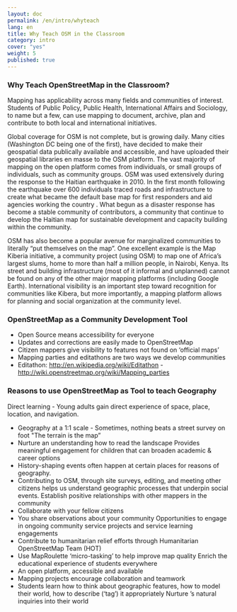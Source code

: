 ```yaml
---
layout: doc
permalink: /en/intro/whyteach
lang: en
title: Why Teach OSM in the Classroom
category: intro
cover: "yes"
weight: 5
published: true
---
```


### Why Teach OpenStreetMap in the Classroom?

Mapping has applicability across many fields and communities of interest. Students of Public Policy, Public Health, International Affairs and Sociology, to name but a few, can use mapping to document, archive, plan and contribute to both local and international initiatives.  

Global coverage for OSM is not complete, but is growing daily. Many cities (Washington DC being one of the first), have decided to make their geospatial data publically available and accessible, and have uploaded their geospatial libraries en masse to the OSM platform. The vast majority of mapping on the open platform comes from individuals, or small groups of individuals, such as community groups.  OSM was used extensively during the response to the Haitian earthquake in 2010. In the first month following the earthquake over 600 individuals traced roads and infrastructure to create what became the default base map for first responders and aid agencies working the country . What begun as a disaster response has become a stable community of contributors, a community that continue to develop the Haitian map for sustainable development and capacity building within the community. 

OSM has also become a popular avenue for marginalized communities to literally “put themselves on the map”. One excellent example is the Map Kiberia initiative, a community project (using OSM) to map one of Africa’s largest slums, home to more than half a million people, in Nairobi, Kenya. Its street and building infrastructure (most of it informal and unplanned) cannot be found on any of the other major mapping platforms (including Google Earth). International visibility is an important step toward recognition for communities like Kibera, but more importantly, a mapping platform allows for planning and social organization at the community level.

### OpenStreetMap as a Community Development Tool
- Open Source means accessibility for everyone
- Updates and corrections are easily made to OpenStreetMap
- Citizen mappers give visibility to features not found on ‘official maps’
- Mapping parties and editathons are two ways we develop communities
- Editathon: http://en.wikipedia.org/wiki/Editathon - http://wiki.openstreetmap.org/wiki/Mapping_parties

### Reasons to use OpenStreetMap as Tool to teach Geography
Direct learning - Young adults gain direct experience of space, place, location, and navigation.
- Geography at a 1:1 scale - Sometimes, nothing beats a street survey on foot
"The terrain is the map”
- Nurture an understanding how to read the landscape
Provides meaningful engagement for children that can broaden academic & career options
- History-shaping events often happen at certain places for reasons of geography.
- Contributing to OSM, through site surveys, editing, and meeting other citizens helps us understand geographic processes that underpin social events.
Establish positive relationships with other mappers in the community
- Collaborate with your fellow citizens
- You share observations about your community
Opportunities to engage in ongoing community service projects and service learning engagements
- Contribute to humanitarian relief efforts through Humanitarian OpenStreetMap Team (HOT)
- Use MapRoulette ‘micro-tasking’ to help improve map quality
Enrich the educational experience of students everywhere
- An open platform, accessible and available
- Mapping projects encourage collaboration and teamwork
- Students learn how to think about geographic features, how to model their world, how to describe (‘tag’) it appropriately
Nurture ’s natural inquiries into their world
